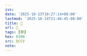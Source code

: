 ```yaml
---
ivs:
date: '2025-10-13T10:27:14+08:00'
lastmod: '2025-10-14T21:46:45-08:00'
title: 􀈆
url: 􀈆
tags: [攀]
hex: 6500
src: DCCV
note:
---
```

